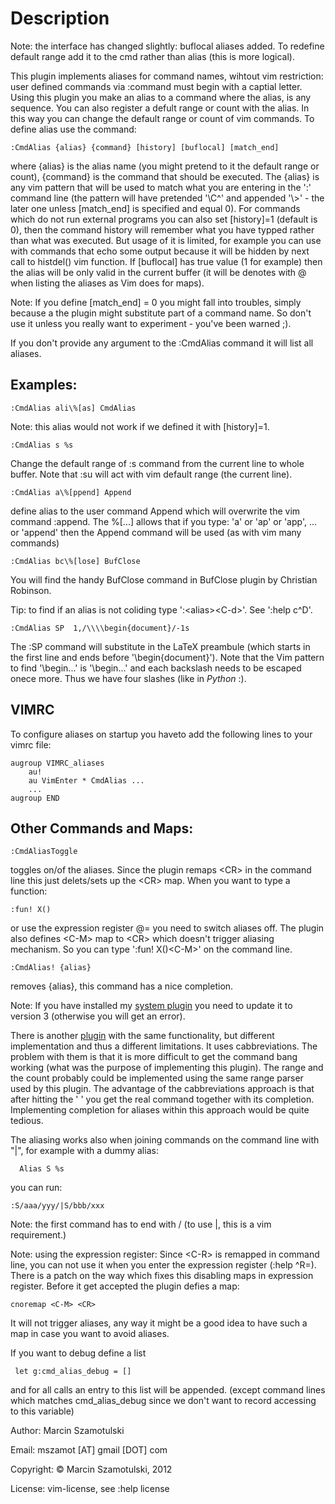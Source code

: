 Description
===========

Note: the interface has changed slightly: buflocal aliases added. To redefine
default range add it to the cmd rather than alias (this is more logical).


This plugin implements aliases for command names, wihtout vim restriction:
user defined commands via :command must begin with a captial letter. Using
this plugin you make an alias to a command where the alias, is any sequence.
You can also register a defult range or count with the alias. In this way
you can change the default range or count of vim commands.
To define alias use the command: 
```viml
:CmdAlias {alias} {command} [history] [buflocal] [match_end] 
```
where {alias} is the alias name (you might pretend to it the default range
or count), {command} is the command that should be executed. The {alias} is
any vim pattern that will be used to match what you are entering in the ':'
command line (the pattern will have pretended '\C^' and appended '\\>' - the
later one unless [match_end] is specified and equal 0). For commands which
do not run external programs you can also set [history]=1 (default is 0),
then the command history will remember what you have typped rather than what
was executed. But usage of it is limited, for example you can use with
commands that echo some output because it will be hidden by next call to
histdel() vim function. If [buflocal] has true value (1 for example) then the
alias will be only valid in the current buffer (it will be denotes with @ when
listing the aliases as Vim does for maps).


Note: If you define [match_end] = 0 you might fall into troubles, simply
because a the plugin might substitute part of a command name. So don't use
it unless you really want to experiment - you've been warned ;).


If you don't provide any argument to the :CmdAlias command it will list all
aliases.

Examples: 
---------
```viml
:CmdAlias ali\%[as] CmdAlias
```
Note: this alias would not work if we defined it with [history]=1.
```viml
:CmdAlias s %s
```
Change the default range of :s command from the current line to whole
buffer. Note that :su will act with vim default range (the current line).
```viml
:CmdAlias a\%[ppend] Append 
```
define alias to the user command Append which will overwrite the vim command
:append. The  \%[...] allows that if you type: 'a' or 'ap' or 'app', ...
or 'append' then the Append command will be used (as with vim many commands)
```viml
:CmdAlias bc\%[lose] BufClose
``` 
You will find the handy BufClose command in BufClose plugin by Christian
Robinson.

Tip: to find if an alias is not coliding type ':\<alias\>\<C-d\>'.
See ':help c^D'.

```viml
:CmdAlias SP  1,/\\\\begin{document}/-1s
```
The :SP command will substitute in the LaTeX preambule (which starts in the
first line and ends before '\begin{document}'). Note that the Vim pattern to
find '\begin...' is '\\begin...' and each backslash needs to be escaped onece
more. Thus we have four slashes (like in *Python* :).


VIMRC
-----

To configure aliases on startup you haveto add the following lines to your
vimrc file:
```viml
augroup VIMRC_aliases
    au!
    au VimEnter * CmdAlias ...
    ...
augroup END
```

Other Commands and Maps:
------------------------

```viml
:CmdAliasToggle 
```
toggles on/of the aliases. Since the plugin remaps \<CR\> in the command line
this just delets/sets up the \<CR\> map.  When you want to type a function:
```viml
:fun! X()
```
or use the expression register @= you need to switch aliases
off. The plugin also defines \<C-M\> map to \<CR\> which doesn't trigger
aliasing mechanism. So you can type ':fun! X()\<C-M\>' on the command line.
```viml
:CmdAlias! {alias} 
```
removes {alias}, this command has a nice completion.

Note: If you have installed my [system plugin](http://www.vim.org/scripts/script.php?script_id=4224)
you need to update it to version 3 (otherwise you will get an error).

There is another [plugin](http://www.vim.org/scripts/script.php?script_id=746)
with the same functionality, but different implementation and thus a different
limitations.  It uses cabbreviations.  The problem with them is that it is
more difficult to get the command bang working (what was the purpose of
implementing this plugin). The range and the count probably could be
implemented using the same range parser used by this plugin. The advantage of
the cabbreviations approach is that after hitting the ' ' you get the real
command together with its completion.  Implementing completion for aliases
within this approach would be quite tedious.

The aliasing works also when joining commands on the command line with "|",
for example with a dummy alias:
```viml
  Alias S %s
```  
you can run:
```viml
:S/aaa/yyy/|S/bbb/xxx
```
Note: the first command has to end with / (to use |, this is a vim
requirement.)

Note: using the expression register:
Since \<C-R\> is remapped in command line, you can not use it when you enter
the expression register (:help ^R=). There is a patch on the way which fixes
this disabling maps in expression register. Before it get accepted the
plugin defies a map:
```viml
cnoremap <C-M> <CR>
```
It will not trigger aliases, any way it might be a good idea to have such
a map in case you want to avoid aliases.

If you want to debug define a list
```viml
 let g:cmd_alias_debug = []
``` 
and for all calls an entry to this list will be appended.
(except command lines which matches cmd_alias_debug since we don't want to
record accessing to this variable)

Author: Marcin Szamotulski

Email: mszamot [AT] gmail [DOT] com

Copyright: © Marcin Szamotulski, 2012

License: vim-license, see :help license

